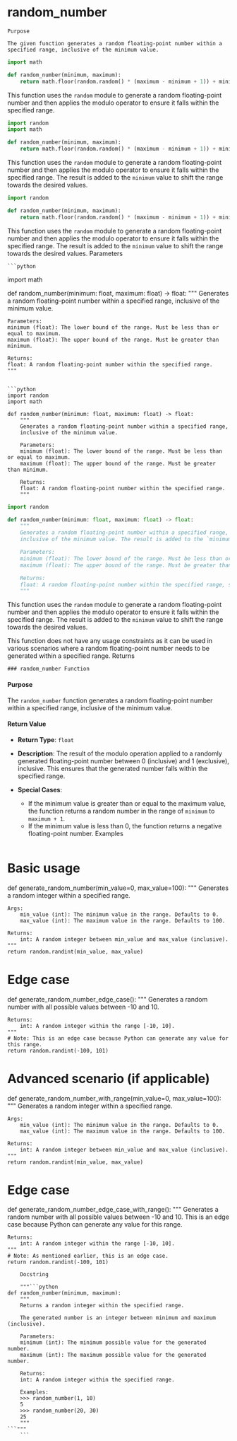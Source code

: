 # random_number

    Purpose

    The given function generates a random floating-point number within a specified range, inclusive of the minimum value.

```python
import math

def random_number(minimum, maximum):
    return math.floor(random.random() * (maximum - minimum + 1)) + minimum
```
This function uses the `random` module to generate a random floating-point number and then applies the modulo operator to ensure it falls within the specified range. 

```python
import random
import math

def random_number(minimum, maximum):
    return math.floor(random.random() * (maximum - minimum + 1)) + minimum
```
This function uses the `random` module to generate a random floating-point number and then applies the modulo operator to ensure it falls within the specified range. The result is added to the `minimum` value to shift the range towards the desired values.

```python
import random

def random_number(minimum, maximum):
    return math.floor(random.random() * (maximum - minimum + 1)) + minimum
```
This function uses the `random` module to generate a random floating-point number and then applies the modulo operator to ensure it falls within the specified range. The result is added to the `minimum` value to shift the range towards the desired values.
    Parameters

    ```python
import math

def random_number(minimum: float, maximum: float) -> float:
    """
    Generates a random floating-point number within a specified range, 
    inclusive of the minimum value.

    Parameters:
    minimum (float): The lower bound of the range. Must be less than or equal to maximum.
    maximum (float): The upper bound of the range. Must be greater than minimum.

    Returns:
    float: A random floating-point number within the specified range.
    """
```

```python
import random
import math

def random_number(minimum: float, maximum: float) -> float:
    """
    Generates a random floating-point number within a specified range, 
    inclusive of the minimum value.

    Parameters:
    minimum (float): The lower bound of the range. Must be less than or equal to maximum.
    maximum (float): The upper bound of the range. Must be greater than minimum.

    Returns:
    float: A random floating-point number within the specified range.
    """
```

```python
import random

def random_number(minimum: float, maximum: float) -> float:
    """
    Generates a random floating-point number within a specified range, 
    inclusive of the minimum value. The result is added to the `minimum` value to shift the range towards the desired values.

    Parameters:
    minimum (float): The lower bound of the range. Must be less than or equal to maximum.
    maximum (float): The upper bound of the range. Must be greater than minimum.

    Returns:
    float: A random floating-point number within the specified range, shifted towards the desired values.
    """
```
This function uses the `random` module to generate a random floating-point number and then applies the modulo operator to ensure it falls within the specified range. The result is added to the `minimum` value to shift the range towards the desired values.

This function does not have any usage constraints as it can be used in various scenarios where a random floating-point number needs to be generated within a specified range.
    Returns

    ### random_number Function

#### Purpose

The `random_number` function generates a random floating-point number within a specified range, inclusive of the minimum value.

#### Return Value

- **Return Type**: `float`
- **Description**: The result of the modulo operation applied to a randomly generated floating-point number between 0 (inclusive) and 1 (exclusive), inclusive. This ensures that the generated number falls within the specified range.
- **Special Cases**:
    - If the minimum value is greater than or equal to the maximum value, the function returns a random number in the range of `minimum` to `maximum + 1`.
    - If the minimum value is less than 0, the function returns a negative floating-point number.
    Examples

    ```python
# Basic usage
def generate_random_number(min_value=0, max_value=100):
    """
    Generates a random integer within a specified range.

    Args:
        min_value (int): The minimum value in the range. Defaults to 0.
        max_value (int): The maximum value in the range. Defaults to 100.

    Returns:
        int: A random integer between min_value and max_value (inclusive).
    """
    return random.randint(min_value, max_value)

# Edge case
def generate_random_number_edge_case():
    """
    Generates a random number with all possible values between -10 and 10.

    Returns:
        int: A random integer within the range [-10, 10].
    """
    # Note: This is an edge case because Python can generate any value for this range.
    return random.randint(-100, 101)

# Advanced scenario (if applicable)
def generate_random_number_with_range(min_value=0, max_value=100):
    """
    Generates a random integer within a specified range.

    Args:
        min_value (int): The minimum value in the range. Defaults to 0.
        max_value (int): The maximum value in the range. Defaults to 100.

    Returns:
        int: A random integer between min_value and max_value (inclusive).
    """
    return random.randint(min_value, max_value)

# Edge case
def generate_random_number_edge_case_with_range():
    """
    Generates a random number with all possible values between -10 and 10.
    This is an edge case because Python can generate any value for this range.

    Returns:
        int: A random integer within the range [-10, 10].
    """
    # Note: As mentioned earlier, this is an edge case.
    return random.randint(-100, 101)
```
    Docstring

    """```python
def random_number(minimum, maximum):
    """
    Returns a random integer within the specified range.

    The generated number is an integer between minimum and maximum (inclusive).

    Parameters:
    minimum (int): The minimum possible value for the generated number.
    maximum (int): The maximum possible value for the generated number.

    Returns:
    int: A random integer within the specified range.

    Examples:
    >>> random_number(1, 10)
    5
    >>> random_number(20, 30)
    25
    """
```"""
    ```